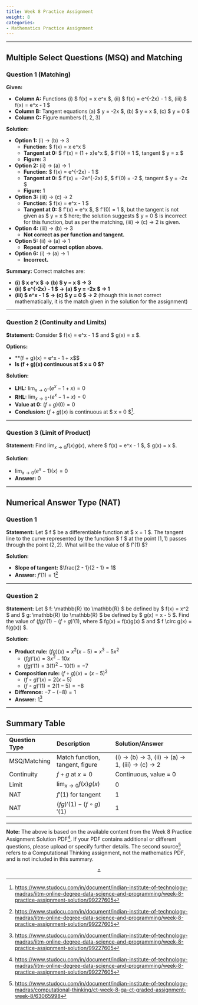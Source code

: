 ```yaml
---
title: Week 8 Practice Assignment 
weight: 8
categories:
- Mathematics Practice Assignment
---
```


---

## **Multiple Select Questions (MSQ) and Matching**

### **Question 1 (Matching)**

**Given:**

- **Column A:** Functions (i) \$ f(x) = x e^x \$, (ii) \$ f(x) = e^{-2x} - 1 \$, (iii) \$ f(x) = e^x - 1 \$
- **Column B:** Tangent equations (a) \$ y = -2x \$, (b) \$ y = x \$, (c) \$ y = 0 \$
- **Column C:** Figure numbers (1, 2, 3)

**Solution:**

- **Option 1:** (i) → (b) → 3
    - **Function:** \$ f(x) = x e^x \$
    - **Tangent at 0:** \$ f'(x) = (1 + x)e^x \$, \$ f'(0) = 1 \$, tangent \$ y = x \$
    - **Figure:** 3
- **Option 2:** (ii) → (a) → 1
    - **Function:** \$ f(x) = e^{-2x} - 1 \$
    - **Tangent at 0:** \$ f'(x) = -2e^{-2x} \$, \$ f'(0) = -2 \$, tangent \$ y = -2x \$
    - **Figure:** 1
- **Option 3:** (iii) → (c) → 2
    - **Function:** \$ f(x) = e^x - 1 \$
    - **Tangent at 0:** \$ f'(x) = e^x \$, \$ f'(0) = 1 \$, but the tangent is not given as \$ y = x \$ here; the solution suggests \$ y = 0 \$ is incorrect for this function, but as per the matching, (iii) → (c) → 2 is given.
- **Option 4:** (iii) → (b) → 3
    - **Not correct as per function and tangent.**
- **Option 5:** (ii) → (a) → 1
    - **Repeat of correct option above.**
- **Option 6:** (i) → (a) → 1
    - **Incorrect.**

**Summary:**
Correct matches are:

- **(i) \$ x e^x \$ → (b) \$ y = x \$ → 3**
- **(ii) \$ e^{-2x} - 1 \$ → (a) \$ y = -2x \$ → 1**
- **(iii) \$ e^x - 1 \$ → (c) \$ y = 0 \$ → 2** (though this is not correct mathematically, it is the match given in the solution for the assignment)

---

### **Question 2 (Continuity and Limits)**

**Statement:**
Consider \$ f(x) = e^x - 1 \$ and \$ g(x) = x \$.

**Options:**

- **(f + g)(x) = e^x - 1 + x\$\$
- **Is (f + g)(x) continuous at \$ x = 0 \$?**

**Solution:**

- **LHL:** $\lim_{x \to 0^-} (e^x - 1 + x) = 0$
- **RHL:** $\lim_{x \to 0^+} (e^x - 1 + x) = 0$
- **Value at 0:** $(f + g)(0) = 0$
- **Conclusion:** $(f + g)(x)$ is continuous at \$ x = 0 \$[^1].

---

### **Question 3 (Limit of Product)**

**Statement:**
Find $\lim_{x \to 0} f(x)g(x)$, where \$ f(x) = e^x - 1 \$, \$ g(x) = x \$.

**Solution:**

- $\lim_{x \to 0} (e^x - 1)(x) = 0$
- **Answer:** $0$

---

## **Numerical Answer Type (NAT)**

### **Question 1**

**Statement:**
Let \$ f \$ be a differentiable function at \$ x = 1 \$. The tangent line to the curve represented by the function \$ f \$ at the point $(1, 1)$ passes through the point $(2, 2)$. What will be the value of \$ f'(1) \$?

**Solution:**

- **Slope of tangent:** $\frac{2 - 1}{2 - 1} = 1$
- **Answer:** $f'(1) = 1$[^1]

---

### **Question 2**

**Statement:**
Let \$ f: \mathbb{R} \to \mathbb{R} \$ be defined by \$ f(x) = x^2 \$ and \$ g: \mathbb{R} \to \mathbb{R} \$ be defined by \$ g(x) = x - 5 \$. Find the value of $(fg)'(1) - (f \circ g)'(1)$, where \$ fg(x) = f(x)g(x) \$ and \$ f \circ g(x) = f(g(x)) \$.

**Solution:**

- **Product rule:** $(fg)(x) = x^2(x - 5) = x^3 - 5x^2$
    - $(fg)'(x) = 3x^2 - 10x$
    - $(fg)'(1) = 3(1)^2 - 10(1) = -7$
- **Composition rule:** $(f \circ g)(x) = (x - 5)^2$
    - $(f \circ g)'(x) = 2(x - 5)$
    - $(f \circ g)'(1) = 2(1 - 5) = -8$
- **Difference:** $-7 - (-8) = 1$
- **Answer:** $1$[^1]

---

## **Summary Table**

| Question Type | Description | Solution/Answer |
| :-- | :-- | :-- |
| MSQ/Matching | Match function, tangent, figure | (i) → (b) → 3, (ii) → (a) → 1, (iii) → (c) → 2 |
| Continuity | $f+g$ at $x=0$ | Continuous, value = 0 |
| Limit | $\lim_{x \to 0} f(x)g(x)$ | 0 |
| NAT | $f'(1)$ for tangent | 1 |
| NAT | $(fg)'(1) - (f \circ g)'(1)$ | 1 |


---

**Note:**
The above is based on the available content from the Week 8 Practice Assignment Solution PDF[^1].
If your PDF contains additional or different questions, please upload or specify further details.
The second source[^2] refers to a Computational Thinking assignment, not the mathematics PDF, and is not included in this summary.

<div style="text-align: center">⁂</div>

[^1]: https://www.studocu.com/in/document/indian-institute-of-technology-madras/iitm-online-degree-data-science-and-programming/week-8-practice-assignment-solution/99227605

[^2]: https://www.studocu.com/in/document/indian-institute-of-technology-madras/computational-thinking/ct-week-8-ga-ct-graded-assignment-week-8/63065998

[^3]: https://www.youtube.com/watch?v=K0uHNXbGrQY

[^4]: https://www.scribd.com/document/515340482/Week-8-Assignment-solution

[^5]: https://www.scribd.com/document/414464602/Week-8-Assignment-Solution

[^6]: https://archive.nptel.ac.in/content/storage2/courses/downloads_new/109106116/noc20_hs19_assigment_8.pdf

[^7]: https://archive.nptel.ac.in/content/storage2/courses/downloads_new/112104203/noc20_me13_assigment_7.pdf

[^8]: https://progiez.com/nptel-assignment-answers

[^9]: https://gradedassignments.github.io/iit-madras-graded-assignments/

[^10]: https://www.youtube.com/watch?v=Qt-1FH2Bulk

